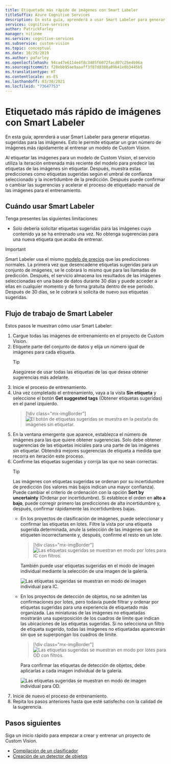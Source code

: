 ```yaml
---
title: Etiquetado más rápido de imágenes con Smart Labeler
titleSuffix: Azure Cognitive Services
description: En esta guía, aprenderá a usar Smart Labeler para generar etiquetas sugeridas para las imágenes. Esto le permite etiquetar un gran número de imágenes más rápidamente al entrenar un modelo de Custom Vision.
services: cognitive-services
author: PatrickFarley
manager: nitinme
ms.service: cognitive-services
ms.subservice: custom-vision
ms.topic: conceptual
ms.date: 10/29/2019
ms.author: pafarley
ms.openlocfilehash: 94ca47e6114e4f8c3485f6072facd07c25e4b96a
ms.sourcegitcommit: f28ebb95ae9aaaff3f87d8388a09b41e0b3445b5
ms.translationtype: HT
ms.contentlocale: es-ES
ms.lasthandoff: 03/30/2021
ms.locfileid: "73647753"
---
```

# <a name="label-images-faster-with-smart-labeler"></a>Etiquetado más rápido de imágenes con Smart Labeler

En esta guía, aprenderá a usar Smart Labeler para generar etiquetas sugeridas para las imágenes. Esto le permite etiquetar un gran número de imágenes más rápidamente al entrenar un modelo de Custom Vision.

Al etiquetar las imágenes para un modelo de Custom Vision, el servicio utiliza la iteración entrenada más reciente del modelo para predecir las etiquetas de las imágenes sin etiquetar. Después, muestra estas predicciones como etiquetas sugeridas según el umbral de confianza seleccionado y la incertidumbre de la predicción. Después puede confirmar o cambiar las sugerencias y acelerar el proceso de etiquetado manual de las imágenes para el entrenamiento.

## <a name="when-to-use-smart-labeler"></a>Cuándo usar Smart Labeler

Tenga presentes las siguientes limitaciones:

* Solo debería solicitar etiquetas sugeridas para las imágenes cuyo contenido ya se ha entrenado una vez. No obtenga sugerencias para una nueva etiqueta que acaba de entrenar.

> [!IMPORTANT]
> Smart Labeler usa el mismo [modelo de precios](https://azure.microsoft.com/pricing/details/cognitive-services/custom-vision-service/) que las predicciones normales. La primera vez que desencadene etiquetas sugeridas para un conjunto de imágenes, se le cobrará lo mismo que para las llamadas de predicción. Después, el servicio almacena los resultados de las imágenes seleccionadas en una base de datos durante 30 días y puede acceder a ellas en cualquier momento y de forma gratuita dentro de ese período. Después de 30 días, se le cobrará si solicita de nuevo sus etiquetas sugeridas.

## <a name="smart-labeler-workflow"></a>Flujo de trabajo de Smart Labeler

Estos pasos le muestran cómo usar Smart Labeler:

1. Cargue todas las imágenes de entrenamiento en el proyecto de Custom Vision.
1. Etiquete parte del conjunto de datos y elija un número igual de imágenes para cada etiqueta.
    > [!TIP]
    > Asegúrese de usar todas las etiquetas de las que desea obtener sugerencias más adelante.
1. Inicie el proceso de entrenamiento.
1. Una vez completado el entrenamiento, vaya a la vista **Sin etiqueta** y seleccione el botón **Get suggested tags** (Obtener etiquetas sugeridas) en el panel izquierdo.
    > [!div class="mx-imgBorder"]
    > ![El botón de etiquetas sugeridas se muestra en la pestaña de imágenes sin etiquetar.](./media/suggested-tags/suggested-tags-button.png)
1. En la ventana emergente que aparece, establezca el número de imágenes para las que quiere obtener sugerencias. Solo debe obtener sugerencias de las etiquetas iniciales para una parte de las imágenes sin etiquetar. Obtendrá mejores sugerencias de etiqueta a medida que recorra en iteración este proceso.
1. Confirme las etiquetas sugeridas y corrija las que no sean correctas.
    > [!TIP]
    > Las imágenes con etiquetas sugeridas se ordenan por su incertidumbre de predicción (los valores más bajos indican una mayor confianza). Puede cambiar el criterio de ordenación con la opción **Sort by uncertainty** (Ordenar por incertidumbre). Si establece el orden en **alto a bajo**, puede corregir primero las predicciones de alta incertidumbre y, después, confirmar rápidamente las incertidumbres bajas.
    * En los proyectos de clasificación de imágenes, puede seleccionar y confirmar las etiquetas en lotes. Filtre la vista por una etiqueta sugerida determinada, anule la selección de las imágenes que se etiqueten incorrectamente y, después, confirme el resto en un lote.
        > [!div class="mx-imgBorder"]
        > ![Las etiquetas sugeridas se muestran en modo por lotes para IC con filtros.](./media/suggested-tags/ic-batch-mode.png)

        También puede usar etiquetas sugeridas en el modo de imagen individual mediante la selección de una imagen de la galería.

        ![Las etiquetas sugeridas se muestran en modo de imagen individual para IC.](./media/suggested-tags/ic-individual-image-mode.png)
    * En los proyectos de detección de objetos, no se admiten las confirmaciones por lotes, pero todavía puede filtrar y ordenar por etiquetas sugeridas para una experiencia de etiquetado más organizada. Las miniaturas de las imágenes no etiquetadas mostrarán una superposición de los cuadros de límite que indican las ubicaciones de las etiquetas sugeridas. Si no selecciona un filtro de etiqueta sugerido, todas las imágenes no etiquetadas aparecerán sin que se superpongan los cuadros de límite.
        > [!div class="mx-imgBorder"]
        > ![Las etiquetas sugeridas se muestran en modo por lotes para OD con filtros.](./media/suggested-tags/od-batch-mode.png)

        Para confirmar las etiquetas de detección de objetos, debe aplicarlas a cada imagen individual de la galería.

        ![Las etiquetas sugeridas se muestran en modo de imagen individual para OD.](./media/suggested-tags/od-individual-image-mode.png)
1. Inicie de nuevo el proceso de entrenamiento.
1. Repita los pasos anteriores hasta que esté satisfecho con la calidad de la sugerencia.

## <a name="next-steps"></a>Pasos siguientes

Siga un inicio rápido para empezar a crear y entrenar un proyecto de Custom Vision.

* [Compilación de un clasificador](getting-started-build-a-classifier.md)
* [Creación de un detector de objetos](get-started-build-detector.md)